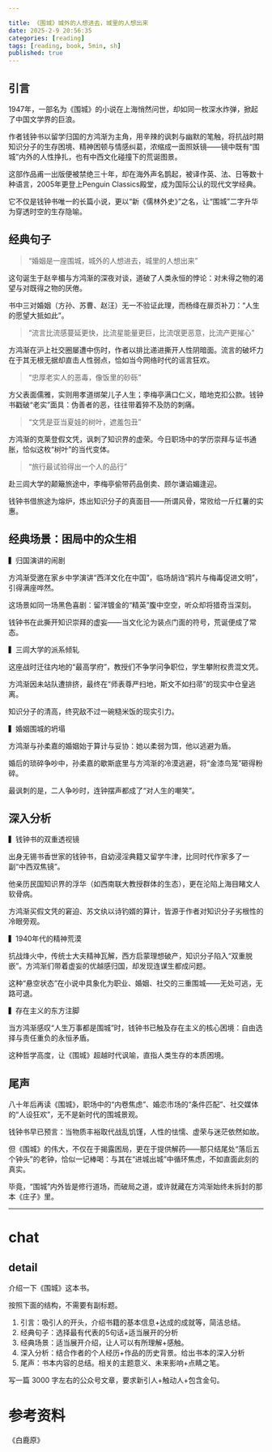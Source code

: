 ```yaml
---

title: 《围城》城外的人想进去，城里的人想出来
date: 2025-2-9 20:56:35 
categories: [reading]
tags: [reading, book, 5min, sh]
published: true
---
```



## 引言  

1947年，一部名为《围城》的小说在上海悄然问世，却如同一枚深水炸弹，掀起了中国文学界的巨浪。

作者钱钟书以留学归国的方鸿渐为主角，用辛辣的讽刺与幽默的笔触，将抗战时期知识分子的生存困境、精神困顿与情感纠葛，浓缩成一面照妖镜——镜中既有“围城”内外的人性挣扎，也有中西文化碰撞下的荒诞图景。

这部作品甫一出版便被禁绝三十年，却在海外声名鹊起，被译作英、法、日等数十种语言，2005年更登上Penguin Classics殿堂，成为国际公认的现代文学经典。

它不仅是钱钟书唯一的长篇小说，更以“新《儒林外史》”之名，让“围城”二字升华为穿透时空的生存隐喻。

## 经典句子 

> “婚姻是一座围城，城外的人想进去，城里的人想出来”  

这句诞生于赵辛楣与方鸿渐的深夜对谈，道破了人类永恒的悖论：对未得之物的渴望与对既得之物的厌倦。

书中三对婚姻（方孙、苏曹、赵汪）无一不验证此理，而杨绛在扉页补刀：“人生的愿望大抵如此”。  

> “流言比流感蔓延更快，比流星能量更巨，比流氓更恶意，比流产更摧心”  

方鸿渐在沪上社交圈屡遭中伤时，作者以排比递进撕开人性阴暗面。流言的破坏力在于其无根无据却直击人性弱点，恰如当今网络时代的谣言狂欢。  

> “忠厚老实人的恶毒，像饭里的砂砾”  

方父表面儒雅，实则用孝道绑架儿子人生；李梅亭满口仁义，暗地克扣公款。钱钟书戳破“老实”面具：伪善者的恶，往往带着猝不及防的刺痛。  

> “文凭是亚当夏娃的树叶，遮羞包丑”  

方鸿渐的克莱登假文凭，讽刺了知识界的虚荣。今日职场中的学历崇拜与证书通胀，恰似这枚“树叶”的当代变体。  

> “旅行最试验得出一个人的品行”  

赴三闾大学的颠簸旅途中，李梅亭偷带药品倒卖、顾尔谦谄媚逢迎。

钱钟书借旅途为熔炉，炼出知识分子的真面目——所谓风骨，常败给一斤红薯的实惠。  

## 经典场景：困局中的众生相  

▍归国演讲的闹剧  

方鸿渐受邀在家乡中学演讲“西洋文化在中国”，临场胡诌“鸦片与梅毒促进文明”，引得满座哗然。

这场景如同一场黑色喜剧：留洋镀金的“精英”腹中空空，听众却将猎奇当深刻。

钱钟书在此撕开知识崇拜的虚妄——当文化沦为装点门面的符号，荒诞便成了常态。  

▍三闾大学的派系倾轧  

这座战时迁往内地的“最高学府”，教授们不争学问争职位，学生攀附权贵混文凭。

方鸿渐因未站队遭排挤，最终在“师表尊严扫地，斯文不如扫帚”的现实中仓皇逃离。

知识分子的清高，终究敌不过一碗糙米饭的现实引力。  

▍婚姻围城的坍塌  

方鸿渐与孙柔嘉的婚姻始于算计与妥协：她以柔弱为饵，他以逃避为盾。

婚后的琐碎争吵中，孙柔嘉的歇斯底里与方鸿渐的冷漠逃避，将“金漆鸟笼”砸得粉碎。

最讽刺的是，二人争吵时，连钟摆声都成了“对人生的嘲笑”。  

## 深入分析

▍钱钟书的双重透视镜  

出身无锡书香世家的钱钟书，自幼浸淫典籍又留学牛津，比同时代作家多了一副“中西双焦镜”。

他亲历民国知识界的浮华（如西南联大教授群体的生态），更在沦陷上海目睹文人软骨病。

方鸿渐买假文凭的窘迫、苏文纨以诗钓婿的算计，皆源于作者对知识分子劣根性的冷眼旁观。  

▍1940年代的精神荒漠  

抗战烽火中，传统士大夫精神瓦解，西方启蒙理想破产，知识分子陷入“双重脱嵌”。方鸿渐们带着虚妄的优越感归国，却发现连谋生都成问题。

这种“悬空状态”在小说中具象化为职业、婚姻、社交的三重围城——无处可逃，无路可退。  

▍存在主义的东方注脚  

当方鸿渐感叹“人生万事都是围城”时，钱钟书已触及存在主义的核心困境：自由选择与责任重负的永恒矛盾。

这种哲学高度，让《围城》超越时代讽喻，直指人类生存的本质困境。  

## 尾声

八十年后再读《围城》，职场中的“内卷焦虑”、婚恋市场的“条件匹配”、社交媒体的“人设狂欢”，无不是新时代的围城景观。

钱钟书早已预言：当物质丰裕取代战乱饥馑，人性的怯懦、虚荣与迷茫依然如故。  

但《围城》的伟大，不仅在于揭露困局，更在于提供解药——那只结尾处“落后五个钟头”的老钟，恰似一记棒喝：与其在“进城出城”中循环焦虑，不如直面此刻的真实。

毕竟，“围城”内外皆是修行道场，而破局之道，或许就藏在方鸿渐始终未拆封的那本《庄子》里。  

-------------------------------------------------------------------------------------------------------------------------------------

# chat

## detail

介绍一下《围城》这本书。

按照下面的结构，不需要有副标题。

1. 引言：吸引人的开头，介绍书籍的基本信息+达成的成就等，简洁总结。
2. 经典句子：选择最有代表的5句话+适当展开的分析
3. 经典场景：适当展开介绍，让人可以有所理解+感触。
4. 深入分析：结合作者的个人经历+作品的历史背景。给出书本的深入分析
5. 尾声：书本内容的总结。相关的主题意义、未来影响+点睛之笔。

写一篇 3000 字左右的公众号文章，要求新引人+触动人+包含金句。


# 参考资料

 《白鹿原》

